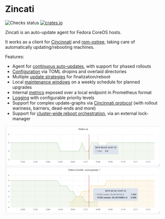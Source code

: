 # Zincati

![Checks status](https://img.shields.io/github/checks-status/coreos/zincati/main)
[![crates.io](https://img.shields.io/crates/v/zincati.svg)](https://crates.io/crates/zincati)

Zincati is an auto-update agent for Fedora CoreOS hosts.

It works as a client for [Cincinnati] and [rpm-ostree], taking care of automatically updating/rebooting machines.

Features:
 * Agent for [continuous auto-updates][auto-updates], with support for phased rollouts
 * [Configuration][configuration] via TOML dropins and overlaid directories
 * Multiple [update strategies][updates-strategy] for finalization/reboot
 * Local [maintenance windows][strategy-periodic] on a weekly schedule for planned upgrades
 * Internal [metrics][metrics] exposed over a local endpoint in Prometheus format
 * [Logging][logging] with configurable priority levels
 * Support for complex update-graphs via [Cincinnati protocol][cincinnati-protocol] (with rollout wariness, barriers, dead-ends and more)
 * Support for [cluster-wide reboot orchestration][strategy-fleetlock], via an external lock-manager

![cluster reboot graph](./docs/images/metrics.png)

[Cincinnati]: https://github.com/openshift/cincinnati
[rpm-ostree]: https://github.com/coreos/rpm-ostree

[auto-updates]: ./docs/usage/auto-updates.md
[configuration]: ./docs/usage/configuration.md
[updates-strategy]: ./docs/usage/updates-strategy.md
[strategy-periodic]: ./docs/usage/updates-strategy.md#periodic-strategy
[metrics]: ./docs/usage/metrics.md
[logging]: ./docs/usage/logging.md
[cincinnati-protocol]: ./docs/development/cincinnati/protocol.md
[strategy-fleetlock]: ./docs/usage/updates-strategy.md#lock-based-strategy
